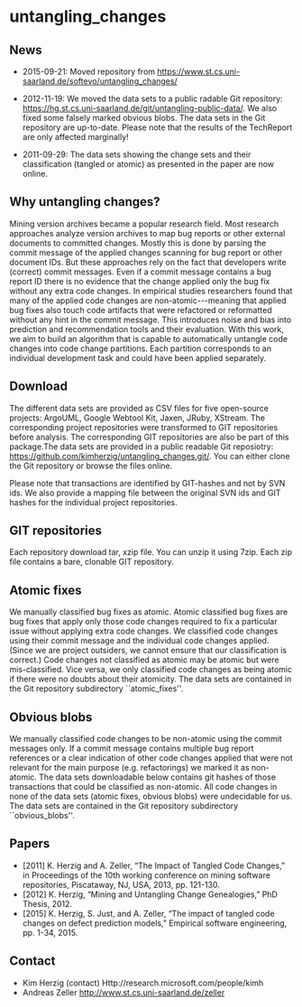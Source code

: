 # untangling_changes

## News
* 2015-09-21: Moved repository from https://www.st.cs.uni-saarland.de/softevo/untangling_changes/

* 2012-11-19: We moved the data sets to a public radable Git repository: https://hg.st.cs.uni-saarland.de/git/untangling-public-data/. We also fixed some falsely marked obvious blobs. The data sets in the Git repository are up-to-date. Please note that the results of the TechReport are only affected marginally!

* 2011-09-29: The data sets showing the change sets and their classification (tangled or atomic) as presented in the paper are now online.

## Why untangling changes?

Mining version archives became a popular research field. Most research approaches analyze version archives to map bug reports or other external documents to committed changes. Mostly this is done by parsing the commit message of the applied changes scanning for bug report or other document IDs. But these approaches rely on the fact that developers write (correct) commit messages. Even if a commit message contains a bug report ID there is no evidence that the change applied only the bug fix without any extra code changes. In empirical studies researchers found that many of the applied code changes are non-atomic---meaning that applied bug fixes also touch code artifacts that were refactored or reformatted without any hint in the commit message. This introduces noise and bias into prediction and recommendation tools and their evaluation. With this work, we aim to build an algorithm that is capable to automatically untangle code changes into code change partitions. Each partition corresponds to an individual development task and could have been applied separately.

## Download

The different data sets are provided as CSV files for five open-source projects: ArgoUML, Google Webtool Kit, Jaxen, JRuby, XStream. The corresponding project repositories were transformed to GIT repositories before analysis. The corresponding GIT repositories are also be part of this package.The data sets are provided in a public readable Git reposiotry: https://github.com/kimherzig/untangling_changes.git/. You can either clone the Git repository or browse the files online.

Please note that transactions are identified by GIT-hashes and not by SVN ids. We also provide a mapping file between the original SVN ids and GIT hashes for the individual project repositories.

## GIT repositories

Each repository download tar, xzip file. You can unzip it using 7zip. Each zip file contains a bare, clonable GIT repository. 

## Atomic fixes

We manually classified bug fixes as atomic. Atomic classified bug fixes are bug fixes that apply only those code changes required to fix a particular issue without applying extra code changes. We classified code changes using their commit message and the individual code changes applied. (Since we are project outsiders, we cannot ensure that our classification is correct.) Code changes not classified as atomic may be atomic but were mis-classified. Vice versa, we only classified code changes as being atomic if there were no doubts about their atomicity.
The data sets are contained in the Git repository subdirectory ``atomic_fixes''.

## Obvious blobs

We manually classified code changes to be non-atomic using the commit messages only. If a commit message contains multiple bug report references or a clear indication of other code changes applied that were not relevant for the main purpose (e.g. refactorings) we marked it as non-atomic. The data sets downloadable below contains git hashes of those transactions that could be classified as non-atomic. All code changes in none of the data sets (atomic fixes, obvious blobs) were undecidable for us. 
The data sets are contained in the Git repository subdirectory ``obvious_blobs''.

## Papers

* [2011] K. Herzig and A. Zeller, “The Impact of Tangled Code Changes,” in Proceedings of the 10th working conference on mining software repositories, Piscataway, NJ, USA, 2013, pp. 121-130. 
* [2012] K. Herzig, “Mining and Untangling Change Genealogies,” PhD Thesis, 2012. 
* [2015] K. Herzig, S. Just, and A. Zeller, “The impact of tangled code changes on defect prediction models,” Empirical software engineering, pp. 1-34, 2015. 

## Contact

* Kim Herzig (contact) Http://research.microsoft.com/people/kimh
* Andreas Zeller http://www.st.cs.uni-saarland.de/zeller
